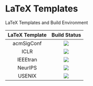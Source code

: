 # LaTeX Templates

LaTeX Templates and Build Environment

| LaTeX Template | Build Status |
|:--------------:|:------------:|
| acmSigConf | ![](https://github.com/ArmageddonKnight/acmSigConf/workflows/build/badge.svg) |
| ICLR       | ![](https://github.com/ArmageddonKnight/ICLR/workflows/build/badge.svg) |
| IEEEtran   | ![](https://github.com/ArmageddonKnight/IEEEtran/workflows/build/badge.svg) |
| NeurIPS    | ![](https://github.com/ArmageddonKnight/NeurIPS/workflows/build/badge.svg) |
| USENIX     | ![](https://github.com/ArmageddonKnight/USENIX/workflows/build/badge.svg) |
